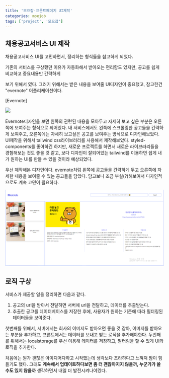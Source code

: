 ```yaml
---
title: '모으잡-프론트페이지 UI제작'
categories: moejob
tags: ['project', '모으잡']
---
```


## 채용공고서비스 UI 제작

채용공고서비스 UI를 고민하면서, 정리하는 형식들을 참고하게 되었다.

기존의 서비스를 구상했던 이유가 자동화해서 받아오는 편리함도 있지만, 공고를 쉽게 비교하고 중요내용만 간략하게

보기 위해서 였다. 그러기 위해서는 받은 내용을 보여줄 UI디자인이 중요했고, 참고한건 "evernote" 어플리케이션이다.

[Evernote]

<img src="https://evernote.com/c/assets/download/evernote_platforms.png?775a7856b9196431" width="600px">

Evernote디자인을 보면 왼쪽의 관련된 내용을 모아두고 자세히 보고 싶은 부분은 오른쪽에 보여주는 형식으로 되어있다. 내 서비스에서도 왼쪽에 스크롤링한 공고들을 간략하게 보여주고, 오른쪽에는 자세히 보고싶은 공고를 보여주는 방식으로 디자인해보았다. UI제작을 위해서 tailwind css라이브러리를 사용해서 제작해보았다. styled-components를 좋아하긴 하지만, 새로운 프로젝트를 하면서 새로운 라이브러리들을 경험해보는 것도 좋을 것 같고, 보다 디자인이 잘되어있는 tailwind를 이용하면 쉽게 내가 원하는 UI를 만들 수 있을 것이라 예상되었다.

우선 제작해본 디자인이다. evernote처럼 왼쪽에 공고들을 간략하게 두고 오른쪽에 자세한 내용을 보여줄 수 있는 공고들을 담았다. 담고보니 조금 부실(?)해보여서 디자인적으로도 계속 고민이 필요하다.

![image-20221025030622589](/assets/img/2022-10-24-채용공고서비스8/image-20221025030622589.png)

## 로직 구상

서비스가 제공할 일을 정리하면 다음과 같다.

1. 공고의 url을 받아서 전달하면 서버에 url을 전달하고, 데이터를 추출받는다.
2. 추출한 공고를 데이터베이스를 저장한 후에, 사용자가 원하는 기준에 따라 필터링된 데이터들을 보여준다.

첫번째를 위해서, 서버에서는 회사의 이미지도 받아오면 좋을 것 같아, 이미지를 받아오는 부분을 추가하고, 프론트에서는 데이터를 보내고 받는 로직을 추가해야한다. 두번째를 위해서는 localstorage를 우선 이용해 데이터를 저장하고, 필터링을 할 수 있게 UI와 로직을 추가한다.

처음에는 뭔가 괜찮은 아이디어다하고 시작했는데 생각보다 초라하다고 느껴져 맘이 힘들기도 했다. 그래도 **계속해서 업데이트하다보면 좀 더 괜찮아지지 않을까, 누군가가 쓸 수도 있지 않을까** 생각하면서 내일 더 발전시켜나야겠다.
